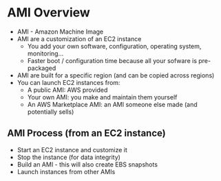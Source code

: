 # AMI Overview

- AMI - Amazon Machine Image
- AMI are a customization of an EC2 instance
    - You add your own software, configuration, operating system, monitoring...
    - Faster boot / configuration time because all your sofware is pre-packaged
- AMI are built for a specific region (and can be copied across regions)
- You can launch EC2 instances from:
    - A public AMI: AWS provided
    - Your own AMI: you make and maintain them yourself
    - An AWS Marketplace AMI: an AMI someone else made (and potentially sells)

## AMI Process (from an EC2 instance)

- Start an EC2 instance and customize it
- Stop the instance (for data integrity)
- Build an AMI - this will also create EBS snapshots
- Launch instances from other AMIs

